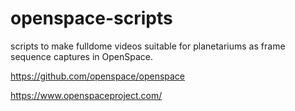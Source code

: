 # openspace-scripts
scripts to make fulldome videos suitable for planetariums as frame sequence captures in OpenSpace.

https://github.com/openspace/openspace

https://www.openspaceproject.com/
